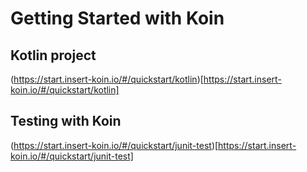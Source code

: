# Getting Started with Koin

## Kotlin project

(https://start.insert-koin.io/#/quickstart/kotlin)[https://start.insert-koin.io/#/quickstart/kotlin]

## Testing with Koin

(https://start.insert-koin.io/#/quickstart/junit-test)[https://start.insert-koin.io/#/quickstart/junit-test]

